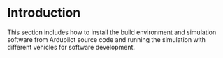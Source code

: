 # Introduction
This section includes how to install the build environment and simulation software from Ardupilot source code and running the simulation with different vehicles for software development.
